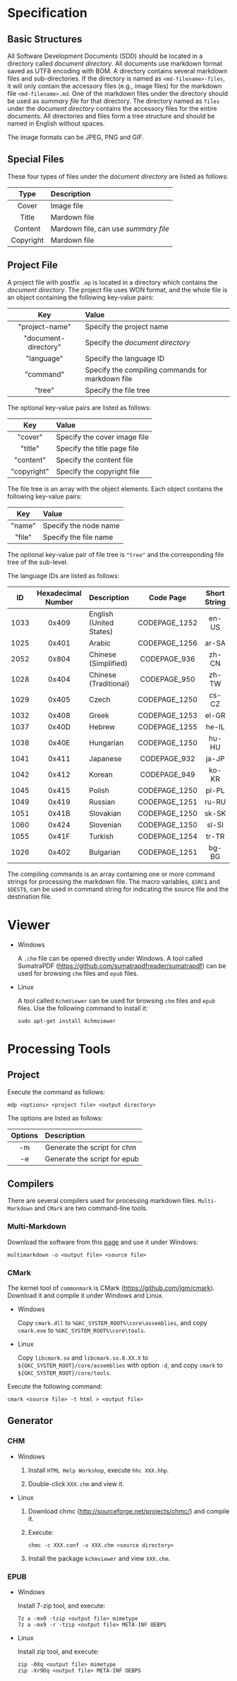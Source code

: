 ﻿<!--
#
# Copyright (c) 2015, Xin YUAN, courses of Zhejiang University
# All rights reserved.
#
# This program is free software; you can redistribute it and/or
# modify it under the terms of the 2-Clause BSD License.
#
# Author contact information:
#   yxxinyuan@zju.edu.cn
#
-->

# Specification

## Basic Structures

All Software Development Documents (SDD) should be located in a directory called *document directory*.
All documents use markdown format saved as UTF8 encoding with BOM.
A directory contains several markdown files and sub-directories.
If the directory is named as `<md-filename>-files`, it will only contain the accessory files (e.g., image files) for the markdown file `<md-filename>.md`.
One of the markdown files under the directory should be used as *summary file* for that directory.
The directory named as `files` under the *document directory* contains the accessory files for the entire documents.
All directories and files form a tree structure and should be named in English without spaces.

The image formats can be JPEG, PNG and GIF.

## Special Files

These four types of files under the *document directory* are listed as follows:

| Type      | Description  |
|:---------:|:-------------|
| Cover     | Image file   |
| Title     | Mardown file |
| Content   | Mardown file, can use *summary file* |
| Copyright | Mardown file |

## Project File

A project file with postfix `.mp` is located in a directory which contains the *document directory*.
The project file uses WON format, and the whole file is an object containing the following key-value pairs:

| Key                  | Value                                            |
|:--------------------:|:-------------------------------------------------|
| "project-name"       | Specify the project name                         |
| "document-directory" | Specify the *document directory*                 |
| "language"           | Specify the language ID                          |
| "command"            | Specify the compiling commands for markdown file |
| "tree"               | Specify the file tree                            |

The optional key-value pairs are listed as follows:

| Key         | Value                        |
|:-----------:|:-----------------------------|
| "cover"     | Specify the cover image file |
| "title"     | Specify the title page file  |
| "content"   | Specify the content file     |
| "copyright" | Specify the copyright file   |

The file tree is an array with the object elements. Each object contains the following key-value pairs:

| Key    | Value                 |
|:------:|:----------------------|
| "name" | Specify the node name |
| "file" | Specify the file name |

The optional key-value pair of file tree is `"tree"` and the corresponding file tree of the sub-level.

The language IDs are listed as follows:

| ID   | Hexadecimal Number | Description             | Code Page     | Short String |
|:----:|:------------------:|:------------------------|:-------------:|:------------:|
| 1033 | 0x409              | English (United States) | CODEPAGE_1252 | en-US        |
| 1025 | 0x401              | Arabic                  | CODEPAGE_1256 | ar-SA        |
| 2052 | 0x804              | Chinese (Simplified)    | CODEPAGE_936  | zh-CN        |
| 1028 | 0x404              | Chinese (Traditional)   | CODEPAGE_950  | zh-TW        |
| 1029 | 0x405              | Czech                   | CODEPAGE_1250 | cs-CZ        |
| 1032 | 0x408              | Greek                   | CODEPAGE_1253 | el-GR        |
| 1037 | 0x40D              | Hebrew                  | CODEPAGE_1255 | he-IL        |
| 1038 | 0x40E              | Hungarian               | CODEPAGE_1250 | hu-HU        |
| 1041 | 0x411              | Japanese                | CODEPAGE_932  | ja-JP        |
| 1042 | 0x412              | Korean                  | CODEPAGE_949  | ko-KR        |
| 1045 | 0x415              | Polish                  | CODEPAGE_1250 | pl-PL        |
| 1049 | 0x419              | Russian                 | CODEPAGE_1251 | ru-RU        |
| 1051 | 0x41B              | Slovakian               | CODEPAGE_1250 | sk-SK        |
| 1060 | 0x424              | Slovenian               | CODEPAGE_1250 | sl-SI        |
| 1055 | 0x41F              | Turkish                 | CODEPAGE_1254 | tr-TR        |
| 1026 | 0x402              | Bulgarian               | CODEPAGE_1251 | bg-BG        |

The compiling commands is an array containing one or more command strings for processing the markdown file.
The macro variables, `$SRC$` and `$DEST$`, can be used in command string for indicating the source file and the destination file.

# Viewer

* Windows

	A `.chm` file can be opened directly under Windows.
	A tool called SumatraPDF (https://github.com/sumatrapdfreader/sumatrapdf) can be used
	for browsing `chm` files and `epub` files.

* Linux

	A tool called `KchmViewer` can be used for browsing `chm` files and `epub` files.
	Use the following command to install it:

	```
	sudo apt-get install kchmviewer
	```

# Processing Tools

## Project

Execute the command as follows:

```
mdp <options> <project file> <output directory>
```

The options are listed as follows:

| Options | Description                  |
|:-------:|:-----------------------------|
| -m      | Generate the script for chm  |
| -e      | Generate the script for epub |

## Compilers

There are several compilers used for processing markdown files.
`Multi-Markdown` and `CMark` are two command-line tools.

### Multi-Markdown

Download the software from this [page](http://fletcherpenney.net/multimarkdown, "mmd")
and use it under Windows:

```
multimarkdown -o <output file> <source file>
```

### CMark

The kernel tool of `commonmark` is CMark (https://github.com/jgm/cmark).
Download it and compile it under Windows and Linux.

* Windows

	Copy `cmark.dll` to `%GKC_SYSTEM_ROOT%\core\assemblies`,
	and copy `cmark.exe` to `%GKC_SYSTEM_ROOT%\core\tools`.

* Linux

	Copy `libcmark.so` and `libcmark.so.0.XX.X` to `${GKC_SYSTEM_ROOT}/core/assemblies` with option `-d`,
	and copy `cmark` to `${GKC_SYSTEM_ROOT}/core/tools`.

Execute the following command:

```
cmark <source file> -t html > <output file>
```

## Generator

### CHM

* Windows

	1. Install `HTML Help Workshop`, execute `hhc XXX.hhp`.

	1. Double-click `XXX.chm` and view it.

* Linux

	1. Download chmc (http://sourceforge.net/projects/chmc/) and compile it.

	1. Execute:

		```
		chmc -c XXX.conf -o XXX.chm <source directory>
		```

	1. Install the package `kchmviewer` and view `XXX.chm`.

### EPUB

* Windows

	Install 7-zip tool, and execute:

	```
	7z a -mx0 -tzip <output file> mimetype
	7z a -mx9 -r -tzip <output file> META-INF OEBPS
	```

* Linux

	Install zip tool, and execute:

	```
	zip -0Xq <output file> mimetype
	zip -Xr9Dq <output file> META-INF OEBPS
	```
